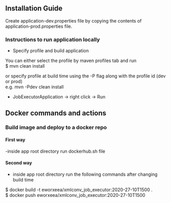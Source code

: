 ## Installation Guide
Create application-dev.properties file by copying the contents of application-prod.properties file. 

### Instructions to run application locally
- Specify profile and build application <br>

You can either select the profile by maven profiles tab and run <br>
$ mvn clean install

or specify profile at build time using the -P flag along with the profile id (dev or prod) <br>
e.g. mvn -Pdev clean install 

- JobExecutorApplication -> right click -> Run

## Docker commands and actions
### Build image and deploy to a docker repo 
#### First way
-inside app root directory run dockerhub.sh file

#### Second way
- inside app root directory run the following commands after changing build time

$ docker build -t eworxeea/xmlconv_job_executor:2020-27-10T1500 .  <br>
$ docker push eworxeea/xmlconv_job_executor:2020-27-10T1500   

